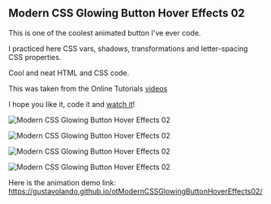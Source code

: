 ## Modern CSS Glowing Button Hover Effects 02

This is one of the coolest animated button I've ever code. 

I practiced here CSS vars, shadows, transformations and letter-spacing CSS properties.

Cool and neat HTML and CSS code.

This was taken from the Online Tutorials [videos](https://www.youtube.com/watch?v=LSNoRzojcQo)

I hope you like it, code it and [watch it](https://gustavolando.github.io/otModernCSSGlowingButtonHoverEffects02/)!

![Modern CSS Glowing Button Hover Effects 02](https://gustavolando.github.io/otModernCSSGlowingButtonHoverEffects02/Modern%20CSS%20Glowing%20Button%20Hover%20Effects%2002%201.png)

![Modern CSS Glowing Button Hover Effects 02](https://gustavolando.github.io/otModernCSSGlowingButtonHoverEffects02/Modern%20CSS%20Glowing%20Button%20Hover%20Effects%2002%202.png)

![Modern CSS Glowing Button Hover Effects 02](https://gustavolando.github.io/otModernCSSGlowingButtonHoverEffects02/Modern%20CSS%20Glowing%20Button%20Hover%20Effects%2002%203.png)

![Modern CSS Glowing Button Hover Effects 02](https://gustavolando.github.io/otModernCSSGlowingButtonHoverEffects02/Modern%20CSS%20Glowing%20Button%20Hover%20Effects%2002%204.png)

Here is the animation demo link:  https://gustavolando.github.io/otModernCSSGlowingButtonHoverEffects02/
